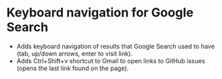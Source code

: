 # Keyboard navigation for Google Search

* Adds keyboard navigation of results that Google Search used to have (tab, up/down arrows, enter to visit link).
* Adds Ctrl+Shift+v shortcut to Gmail to open links to GitHub issues (opens the last link found on the page).
